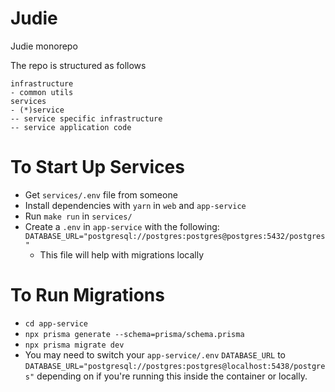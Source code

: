 # Judie

Judie monorepo

The repo is structured as follows

```
infrastructure
- common utils
services
- (*)service
-- service specific infrastructure
-- service application code
```

# To Start Up Services

- Get `services/.env` file from someone
- Install dependencies with `yarn` in `web` and `app-service`
- Run `make run` in `services/`
- Create a `.env` in `app-service` with the following: `DATABASE_URL="postgresql://postgres:postgres@postgres:5432/postgres"`
  - This file will help with migrations locally

# To Run Migrations

- `cd app-service`
- `npx prisma generate --schema=prisma/schema.prisma`
- `npx prisma migrate dev`
- You may need to switch your `app-service/.env` `DATABASE_URL` to `DATABASE_URL="postgresql://postgres:postgres@localhost:5438/postgres"` depending on if you're running this inside the container or locally.
